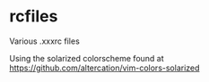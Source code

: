 # rcfiles
Various .xxxrc files

Using the solarized colorscheme found at https://github.com/altercation/vim-colors-solarized
